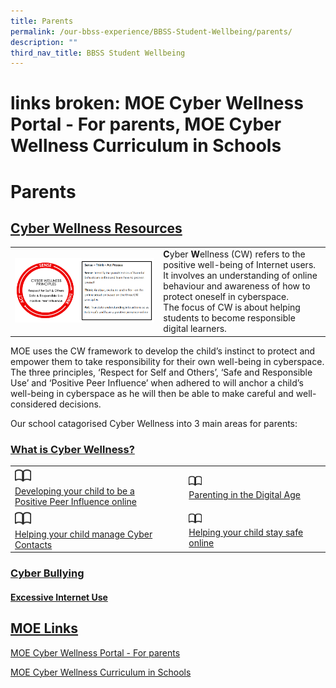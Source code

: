 ```yaml
---
title: Parents
permalink: /our-bbss-experience/BBSS-Student-Wellbeing/parents/
description: ""
third_nav_title: BBSS Student Wellbeing
---
```

# links broken: MOE Cyber Wellness Portal - For parents, MOE Cyber Wellness Curriculum in Schools
# Parents

## <u>Cyber Wellness Resources</u>

|   |   |
|---|---|
|![](/images/Our%20BBSS%20Experience/BBSS%20Student%20Wellbeing/Parents/Principle.png)   | **C**yber **W**ellness (CW) refers to the positive well-being of Internet users. <br>It involves an understanding of online behaviour and awareness of how to protect oneself in cyberspace.<br>The focus of CW is about helping students to become responsible digital learners.  |


MOE uses the CW framework to develop the child’s instinct to protect and empower them to take responsibility for their own well-being in cyberspace. The three principles, ‘Respect for Self and Others’, ‘Safe and Responsible Use’ and ‘Positive Peer Influence’ when adhered to will anchor a child’s well-being in cyberspace as he will then be able to make careful and well-considered decisions.  
  
Our school catagorised Cyber Wellness into 3 main areas for parents:

### <u>What is Cyber Wellness?</u>

|   |   |
|---|---|
| <img src="/images/Our%20BBSS%20Experience/BBSS%20Student%20Wellbeing/Parents/book.png" style="width:10%"> <br><a href="/files/Our%20bbss%20experience/Parents/Positive%20Peer%20Influence.pdf" target="_blank">Developing your child to be a <br>Positive Peer Influence online</a> | <img src="/images/Our%20BBSS%20Experience/BBSS%20Student%20Wellbeing/Parents/book.png" style="width:10%"> <br><a href="/files/Our%20bbss%20experience/Parents/Parenting%20in%20the%20Digital%20Age.pdf" target="_blank">Parenting in the Digital Age</a>  |
|  <img src="/images/Our%20BBSS%20Experience/BBSS%20Student%20Wellbeing/Parents/book.png" style="width:10%"> <br><a href="/files/Our%20bbss%20experience/Parents/Helping%20your%20child%20manage%20Cyber%20Contacts.pdf" target="_blank">Helping your child manage Cyber Contacts </a> |  <img src="/images/Our%20BBSS%20Experience/BBSS%20Student%20Wellbeing/Parents/book.png" style="width:10%"> <br><a href="/files/Our%20bbss%20experience/Parents/Helping%20your%20child%20stay%20safe%20online.pdf" target="_blank">Helping your child stay safe online </a> |


### <u>Cyber Bullying</u>

#### **<u>Excessive Internet Use</u>**


## <u>MOE Links</u>

<a href="https://ictconnection.moe.edu.sg/cyber-wellness/for-parents" target="_blank">MOE Cyber Wellness Portal - For parents</a>


<a href="https://www.moe.gov.sg/education/programmes/social-and-emotional-learning/cyber-wellness" target="_blank">MOE Cyber Wellness Curriculum in Schools</a>